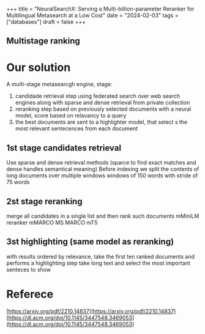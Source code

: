 +++
title = "NeuralSearchX: Serving a Multi-billion-parameter Reranker for Multilingual Metasearch at a Low Cost"
date = "2024-02-03"
tags = ["databases"]
draft = false
+++

## Multistage ranking

# Our solution

A multi-stage metasearcgh engine, stage:
1. candidade retrieval step using federated search over web search engines along with sparse and dense retrieval from private collection
2. reranking step based on previously selected documents with a neural model, score based on relavancy to a query
3. the best documents are sent to a highlighter model, that select s the most relevant sentecences from each document

## 1st stage candidates retrieval
Use sparse and dense retrieval methods (sparce to find exact matches and dense handles semantical meaning)
Before indexing we split the contents of long documents over multiple windows
windows of 150 words with stride of 75 words

## 2st stage reranking
merge all candidates in a single list and then rank such documents
mMiniLM reranker
mMARCO
MS MARCO
mT5

## 3st highlighting  (same model as reranking)
with results ordered by relevance, take the first ten ranked documents and performs a highlighting step
take long text and select the most important senteces to show


# Referece
[https://arxiv.org/pdf/2210.14837](https://arxiv.org/pdf/2210.14837)
[https://dl.acm.org/doi/10.1145/3447548.3469053](https://dl.acm.org/doi/10.1145/3447548.3469053)
